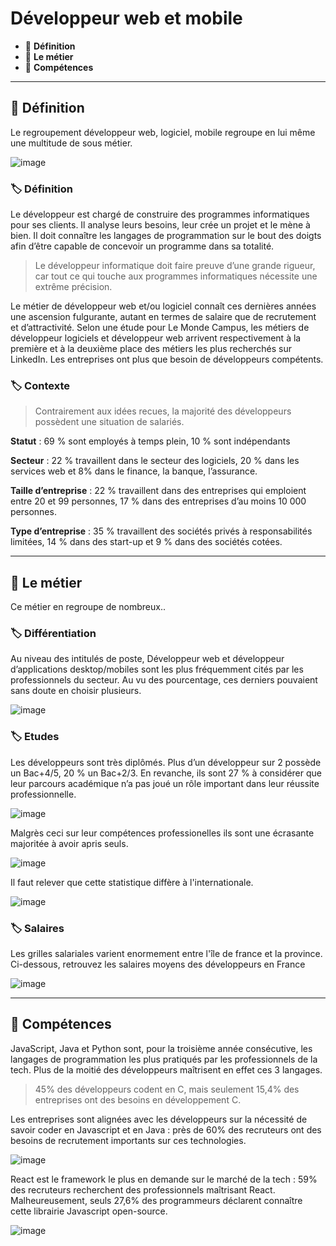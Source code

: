 # Développeur web et mobile

*  🔖 **Définition**
*  🔖 **Le métier**
*  🔖 **Compétences**

___

## 📑 Définition

Le regroupement développeur web, logiciel, mobile regroupe en lui même une multitude de sous métier.

![image](./resources/developpeur.jpg)

### 🏷️ **Définition**

Le développeur est chargé de construire des programmes informatiques pour ses clients. Il analyse leurs besoins, leur crée un projet et le mène à bien. Il doit connaître les langages de programmation sur le bout des doigts afin d’être capable de concevoir un programme dans sa totalité.

> Le développeur informatique doit faire preuve d’une grande rigueur, car tout ce qui touche aux programmes informatiques nécessite une extrême précision.

Le métier de développeur web et/ou logiciel connaît ces dernières années une ascension fulgurante, autant en termes de salaire que de recrutement et d’attractivité. Selon une étude pour Le Monde Campus, les métiers de développeur logiciels et développeur web arrivent respectivement à la première et à la deuxième place des métiers les plus recherchés sur LinkedIn. Les entreprises ont plus que besoin de développeurs compétents. 

### 🏷️ **Contexte**

> Contrairement aux idées recues, la majorité des développeurs possèdent une situation de salariés.

**Statut** : 69 % sont employés à temps plein, 10 % sont indépendants

**Secteur** : 22 % travaillent dans le secteur des logiciels, 20 % dans les services web et 8% dans le finance, la banque, l’assurance.

**Taille d’entreprise** : 22 % travaillent dans des entreprises qui emploient entre 20 et 99 personnes, 17 % dans des entreprises d’au moins 10 000 personnes.

**Type d’entreprise** : 35 % travaillent des sociétés privés à responsabilités limitées, 14 % dans des start-up et 9 % dans des sociétés cotées.

___

## 📑 Le métier

Ce métier en regroupe de nombreux..

### 🏷️ **Différentiation**

Au niveau des intitulés de poste, Développeur web et développeur d’applications desktop/mobiles sont les plus fréquemment cités par les professionnels du secteur. Au vu des pourcentage, ces derniers pouvaient sans doute en choisir plusieurs.

![image](./resources/developpeur-intitule-poste.jpg)

### 🏷️ **Etudes**

Les développeurs sont très diplômés. Plus d’un développeur sur 2 possède un Bac+4/5, 20 % un Bac+2/3. En revanche, ils sont 27 % à considérer que leur parcours académique n’a pas joué un rôle important dans leur réussite professionnelle.

![image](./resources/etudes-developpeurs.jpg)

Malgrès ceci sur leur compétences professionelles ils sont une écrasante majoritée à avoir apris seuls.

![image](./resources/autodidacte-developpeurs.jpg)

Il faut relever que cette statistique diffère à l'internationale.

![image](./resources/autodidacte.png)

### 🏷️ **Salaires**

Les grilles salariales varient enormement entre l'île de france et la province. Ci-dessous, retrouvez les salaires moyens des développeurs en France

![image](./resources/salaire-developpeurs-france-2017.jpg)

___

## 📑 Compétences

JavaScript, Java et Python sont, pour la troisième année consécutive, les langages de programmation les plus pratiqués par les professionnels de la tech. Plus de la moitié des développeurs maîtrisent en effet ces 3 langages.

> 45% des développeurs codent en C, mais seulement 15,4% des entreprises ont des besoins en développement C. 

Les entreprises sont alignées avec les développeurs sur la nécessité de savoir coder en Javascript et en Java : près de 60% des recruteurs ont des besoins de recrutement importants sur ces technologies. 

![image](./resources/devstack.png)

React est le framework le plus en demande sur le marché de la tech : 59% des recruteurs recherchent des professionnels maîtrisant React. Malheureusement, seuls 27,6% des programmeurs déclarent connaître cette librairie Javascript open-source. 

![image](./resources/devframeworks.png)